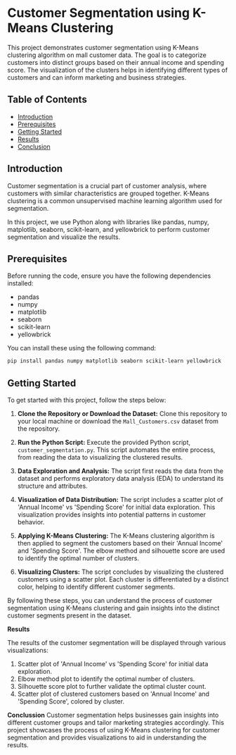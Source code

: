 # Customer Segmentation using K-Means Clustering

This project demonstrates customer segmentation using K-Means clustering algorithm on mall customer data. The goal is to categorize customers into distinct groups based on their annual income and spending score. The visualization of the clusters helps in identifying different types of customers and can inform marketing and business strategies.

## Table of Contents

- [Introduction](#introduction)
- [Prerequisites](#prerequisites)
- [Getting Started](#getting-started)
- [Results](#results)
- [Conclusion](#conclusion)

## Introduction

Customer segmentation is a crucial part of customer analysis, where customers with similar characteristics are grouped together. K-Means clustering is a common unsupervised machine learning algorithm used for segmentation.

In this project, we use Python along with libraries like pandas, numpy, matplotlib, seaborn, scikit-learn, and yellowbrick to perform customer segmentation and visualize the results.

## Prerequisites

Before running the code, ensure you have the following dependencies installed:

- pandas
- numpy
- matplotlib
- seaborn
- scikit-learn
- yellowbrick

You can install these using the following command:

```bash
pip install pandas numpy matplotlib seaborn scikit-learn yellowbrick
```

## Getting Started

To get started with this project, follow the steps below:

1. **Clone the Repository or Download the Dataset:** Clone this repository to your local machine or download the `Mall_Customers.csv` dataset from the repository.

2. **Run the Python Script:** Execute the provided Python script, `customer_segmentation.py`. This script automates the entire process, from reading the data to visualizing the clustered results.

3. **Data Exploration and Analysis:** The script first reads the data from the dataset and performs exploratory data analysis (EDA) to understand its structure and attributes.

4. **Visualization of Data Distribution:** The script includes a scatter plot of 'Annual Income' vs 'Spending Score' for initial data exploration. This visualization provides insights into potential patterns in customer behavior.

5. **Applying K-Means Clustering:** The K-Means clustering algorithm is then applied to segment the customers based on their 'Annual Income' and 'Spending Score'. The elbow method and silhouette score are used to identify the optimal number of clusters.

6. **Visualizing Clusters:** The script concludes by visualizing the clustered customers using a scatter plot. Each cluster is differentiated by a distinct color, helping to identify different customer segments.

By following these steps, you can understand the process of customer segmentation using K-Means clustering and gain insights into the distinct customer segments present in the dataset.

**Results**

The results of the customer segmentation will be displayed through various visualizations:

1. Scatter plot of 'Annual Income' vs 'Spending Score' for initial data exploration.
2. Elbow method plot to identify the optimal number of clusters.
3. Silhouette score plot to further validate the optimal cluster count.
4. Scatter plot of clustered customers based on 'Annual Income' and 'Spending Score', colored by cluster.

**Conclussion**
Customer segmentation helps businesses gain insights into different customer groups and tailor marketing strategies accordingly. This project showcases the process of using K-Means clustering for customer segmentation and provides visualizations to aid in understanding the results.